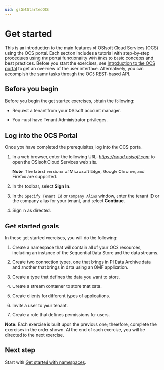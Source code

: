 ```yaml
---
uid: gsGetStartedOCS
---
```


# Get started 

This is an introduction to the main features of OSIsoft Cloud Services (OCS) using the OCS portal. Each section includes a tutorial with step-by-step procedures using the portal functionality with links to basic concepts and best practices. Before you start the exercises, see [Introduction to the OCS portal](xref:introPortalInterface) to get an overview of the user interface. Alternatively, you can accomplish the same tasks through the OCS REST-based API. 

## Before you begin

Before you begin the get started exercises, obtain the following:

- Request a tenant from your OSIsoft account manager. 

- You must have Tenant Administrator privileges. 

## Log into the OCS Portal

Once you have completed the prerequisites, log into the OCS portal. 

1. In a web browser, enter the following URL: *https://cloud.osisoft.com* to open the OSIsoft Cloud Services web site. 

   **Note:** The latest versions of Microsoft Edge, Google Chrome, and Firefox are supported.

1. In the toolbar, select **Sign In**.

1. In the `Specify Tenant Id` or `Company Alias` window, enter the tenant ID or the company alias for your tenant, and select **Continue**. 

   <!-- I'm guessing there are additional next steps that depend on the Identity Provider they are using? --> 

1. Sign in as directed.

## Get started goals

In these get started exercises, you will do the following:

1. Create a namespace that will contain all of your OCS resources, including an instance of the Sequential Data Store and the data streams.

1. Create two connection types, one that brings in PI Data Archive data and another that brings in data using an OMF application.

1. Create a type that defines the data you want to store.

1. Create a stream container to store that data.

1. Create clients for different types of applications.

1. Invite a user to your tenant.

1. Create a role that defines permissions for users.

**Note:** Each exercise is built upon the previous one; therefore, complete the exercises in the order shown. At the end of each exercise, you will be directed to the next exercise.  

## Next step

Start with [Get started with namespaces](xref:gsNamespaces).
